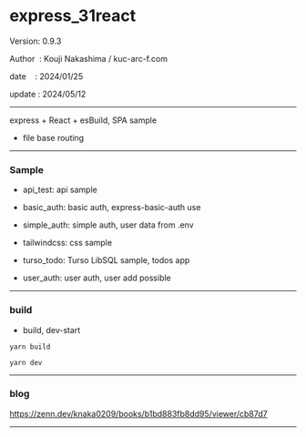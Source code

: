 ﻿# express_31react

 Version: 0.9.3

 Author  : Kouji Nakashima / kuc-arc-f.com

 date    : 2024/01/25

 update : 2024/05/12 

***

express + React + esBuild, SPA sample

* file base routing

***
### Sample

* api_test: api sample

* basic_auth: basic auth,  express-basic-auth use

* simple_auth: simple auth, user data from .env 

* tailwindcss: css sample

* turso_todo: Turso LibSQL sample, todos app

* user_auth: user auth, user add possible


***
### build

* build, dev-start

```
yarn build

yarn dev
```

***
### blog

https://zenn.dev/knaka0209/books/b1bd883fb8dd95/viewer/cb87d7

***

